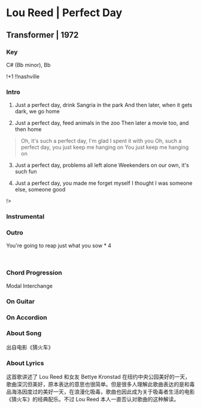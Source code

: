# Lou Reed | Perfect Day
## Transformer | 1972

### Key
C# (Bb minor), Bb 
&nbsp;

!+1
!!nashville

### Intro

1. Just a perfect day, drink Sangria in the park
   And then later, when it gets dark, we go home

2. Just a perfect day, feed animals in the zoo
   Then later a movie too, and then home

> Oh, it's such a perfect day, I'm glad I spent it with you
> Oh, such a perfect day, you just keep me hanging on
> You just keep me hanging on

3. Just a perfect day, problems all left alone
   Weekenders on our own, it's such fun

4. Just a perfect day, you made me forget myself
   I thought I was someone else, someone good

!>

### Instrumental

### Outro
You're going to reap just what you sow * 4






&nbsp;&nbsp;

### Chord Progression

Modal Interchange

### On Guitar


### On Accordion


### About Song
出自电影《猜火车》

### About Lyrics
这首歌讲述了 Lou Reed 和女友 Bettye Kronstad 在纽约中央公园美好的一天，歌曲深沉但美好，原本表达的意思也很简单。但是很多人理解此歌曲表达的是和毒品海洛因度过的美好一天，在浪漫化吸毒，歌曲也因此成为关于吸毒者生活的电影《猜火车》的经典配乐。不过 Lou Reed 本人一直否认对歌曲的这种解读。